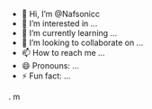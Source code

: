 - 👋 Hi, I’m @Nafsonicc
- 👀 I’m interested in ...
- 🌱 I’m currently learning ...
- 💞️ I’m looking to collaborate on ...
- 📫 How to reach me ...
- 😄 Pronouns: ...
- ⚡ Fun fact: ...

<!---
Nafsonicc/Nafsonicc is a ✨ special ✨ repository because its `README.md` (this file) appears on your GitHub profile.
You can click the Preview link to take a look at your changes.
--->. m

